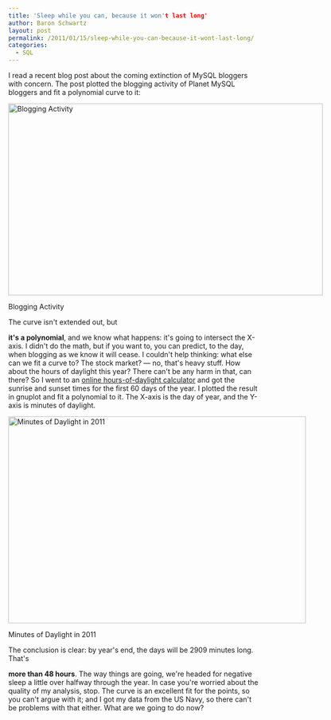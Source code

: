 ```yaml
---
title: 'Sleep while you can, because it won't last long'
author: Baron Schwartz
layout: post
permalink: /2011/01/15/sleep-while-you-can-because-it-wont-last-long/
categories:
  - SQL
---
```

I read a recent blog post about the coming extinction of MySQL bloggers with concern. The post plotted the blogging activity of Planet MySQL bloggers and fit a polynomial curve to it: <div id="attachment_2150" class="wp-caption aligncenter" style="width: 642px">
  <img class="size-full wp-image-2150" title="Blogging Activity" src="http://www.xaprb.com/blog/wp-content/uploads/2011/01/blogging-activity.png" alt="Blogging Activity" width="632" height="385" /><p class="wp-caption-text">
    Blogging Activity
  </p>
</div> The curve isn't extended out, but 

**it's a polynomial**, and we know what happens: it's going to intersect the X-axis. I didn't do the math, but if you want to, you can predict, to the day, when blogging as we know it will cease. I couldn't help thinking: what else can we fit a curve to? The stock market? &#8212; no, that's heavy stuff. How about the hours of daylight this year? There can't be any harm in that, can there? So I went to an [online hours-of-daylight calculator][1] and got the sunrise and sunset times for the first 60 days of the year. I plotted the result in gnuplot and fit a polynomial to it. The X-axis is the day of year, and the Y-axis is minutes of daylight. <div id="attachment_2151" class="wp-caption aligncenter" style="width: 608px">
  <img class="size-full wp-image-2151" title="Minutes of Daylight in 2011" src="http://www.xaprb.com/blog/wp-content/uploads/2011/01/minutes-of-daylight-e1295092294921.png" alt="Minutes of Daylight in 2011" width="598" height="415" /><p class="wp-caption-text">
    Minutes of Daylight in 2011
  </p>
</div> The conclusion is clear: by year's end, the days will be 2909 minutes long. That's 

**more than 48 hours**. The way things are going, we're headed for negative sleep a little over halfway through the year. In case you're worried about the quality of my analysis, stop. The curve is an excellent fit for the points, so you can't argue with it; and I got my data from the US Navy, so there can't be problems with that either. What are we going to do now?

 [1]: http://aa.usno.navy.mil/data/docs/RS_OneYear.php
